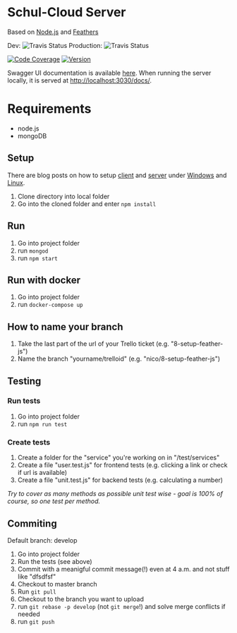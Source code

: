 # Schul-Cloud Server
Based on [Node.js](https://nodejs.org/en/) and [Feathers](https://feathersjs.com/)

Dev: ![Travis Status](https://travis-ci.org/schul-cloud/schulcloud-server.svg?branch=master)
Production: ![Travis Status](https://travis-ci.org/schul-cloud/schulcloud-server.svg?branch=production)

[![Code Coverage](https://img.shields.io/codecov/c/github/schul-cloud/schulcloud-server/master.svg)](https://codecov.io/github/schulcloud/schulcloud-server?branch=master)
[![Version](https://img.shields.io/github/release/schul-cloud/schulcloud-server.svg)](https://github.com/schulcloud/schulcloud-server/releases)

Swagger UI documentation is available [here](https://schul-cloud.org:8080/docs/).
When running the server locally, it is served at [http://localhost:3030/docs/](http://localhost:3030/docs/).
# Requirements

* node.js
* mongoDB

## Setup

There are blog posts on how to setup [client](https://github.com/schul-cloud/schulcloud-client) and [server](https://github.com/schul-cloud/schulcloud-server) under [Windows](https://schul-cloud.github.io/blog/2017-05-18/setup-schul-cloud-client-and-sever-under-windows) and [Linux](https://schul-cloud.github.io/blog/2017-04-21/setup-development-under-ubuntu).


1. Clone directory into local folder
2. Go into the cloned folder and enter `npm install`

## Run

1. Go into project folder
2. run `mongod`
2. run `npm start`

## Run with docker

1. Go into project folder
2. run `docker-compose up`

## How to name your branch

1. Take the last part of the url of your Trello ticket (e.g. "8-setup-feather-js")
2. Name the branch "yourname/trelloid" (e.g. "nico/8-setup-feather-js")

## Testing

### Run tests

1. Go into project folder
2. run `npm run test`

### Create tests

1. Create a folder for the "service" you're working on in "/test/services"
2. Create a file "user.test.js" for frontend tests (e.g. clicking a link or check if url is available)
3. Create a file "unit.test.js" for backend tests (e.g. calculating a number)

*Try to cover as many methods as possible unit test wise - goal is 100% of course, so one test per method.*

## Commiting

Default branch: develop

1. Go into project folder
2. Run the tests (see above)
3. Commit with a meanigful commit message(!) even at 4 a.m. and not stuff like "dfsdfsf"
4. Checkout to master branch
5. Run `git pull`
6. Checkout to the branch you want to upload
7. run `git rebase -p develop` (not `git merge`!) and solve merge conflicts if needed
8. run `git push`
